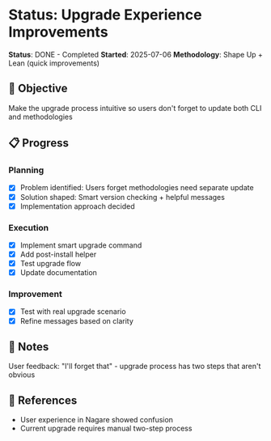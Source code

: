 # Status: Upgrade Experience Improvements

**Status**: DONE - Completed **Started**: 2025-07-06 **Methodology**: Shape Up +
Lean (quick improvements)

## 🎯 Objective

Make the upgrade process intuitive so users don't forget to update both CLI and
methodologies

## 📋 Progress

### Planning

- [x] Problem identified: Users forget methodologies need separate update
- [x] Solution shaped: Smart version checking + helpful messages
- [x] Implementation approach decided

### Execution

- [x] Implement smart upgrade command
- [x] Add post-install helper
- [x] Test upgrade flow
- [x] Update documentation

### Improvement

- [x] Test with real upgrade scenario
- [x] Refine messages based on clarity

## 📝 Notes

User feedback: "I'll forget that" - upgrade process has two steps that aren't
obvious

## 🔗 References

- User experience in Nagare showed confusion
- Current upgrade requires manual two-step process
